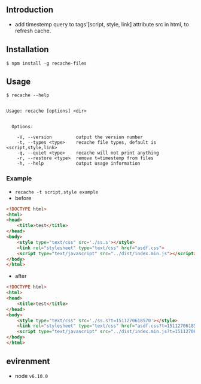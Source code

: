 ## Introduction
- add timestemp query to tags'[script, style, link] attribute src in html, to refresh cache.

## Installation
```
$ npm install -g recache-files
```

## Usage
```
$ recache --help


Usage: recache [options] <dir>


  Options:

    -V, --version         output the version number
    -t, --types <type>    recache file types, default is <script,style,link>
    -q, --quiet <type>    recache will not print anything
    -r, --restore <type>  remove t=timestemp from files
    -h, --help            output usage information
```

### Example
- `recache -t script,style example`
- before
```html
<!DOCTYPE html>
<html>
<head>
    <title>test</title>
</head>
<body>
    <style type="text/css" src='./ss.s'></style>
    <link rel="stylesheet" type="text/css" href="asdf.css">
    <script type="text/javascript" src="../dist/index.min.js"></script>
</body>
</html>
```
- after
```html
<!DOCTYPE html>
<html>
<head>
    <title>test</title>
</head>
<body>
    <style type="text/css" src='./ss.s?t=1511270618570'></style>
    <link rel="stylesheet" type="text/css" href="asdf.css?t=1511270618570">
    <script type="text/javascript" src="../dist/index.min.js?t=1511270618570"></script>
</body>
</html>
```
## evirenment
- node `v6.10.0`

